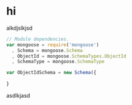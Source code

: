 # hi

alkdjslkjsd


```js
// Module dependencies.
var mongoose = require('mongoose')
  , Schema = mongoose.Schema
  , ObjectId = mongoose.SchemaTypes.ObjectId
  , SchemaType = mongoose.SchemaType

var ObjectIdSchema = new Schema({
  
}
```

asdlkjasd